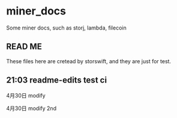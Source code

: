 # miner_docs
Some miner docs, such as storj, lambda, filecoin

## READ ME
These files here are cretead by storswift, and they are just for test.

## 21:03 readme-edits test ci

4月30日 modify

4月30日 modify 2nd

